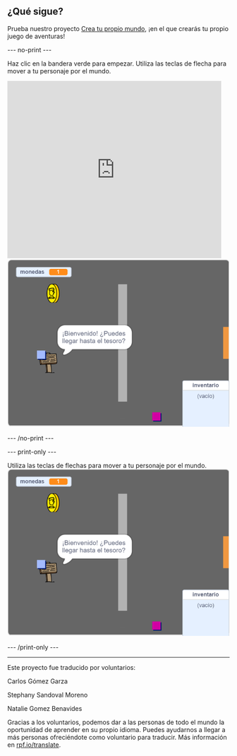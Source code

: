 ## ¿Qué sigue?

Prueba nuestro proyecto [Crea tu propio mundo](https://projects.raspberrypi.org/es-LA/projects/create-your-own-world?utm_source=pathway&utm_medium=whatnext&utm_campaign=projects), ¡en el que crearás tu propio juego de aventuras!

--- no-print ---

Haz clic en la bandera verde para empezar. Utiliza las teclas de flecha para mover a tu personaje por el mundo.

<div class="scratch-preview">
  <iframe allowtransparency="true" width="485" height="402" src="https://scratch.mit.edu/projects/embed/414614898/?autostart=false" frameborder="0" scrolling="no"></iframe>
  <img src="images/create-showcase.png">
</div>

--- /no-print ---

--- print-only ---

Utiliza las teclas de flechas para mover a tu personaje por el mundo. ![showcase.png](images/create-showcase.png)

--- /print-only ---


***
Este proyecto fue traducido por voluntarios:

Carlos Gómez Garza

Stephany Sandoval Moreno

Natalie Gomez Benavides

Gracias a los voluntarios, podemos dar a las personas de todo el mundo la oportunidad de aprender en su propio idioma. Puedes ayudarnos a llegar a más personas ofreciéndote como voluntario para traducir. Más información en [rpf.io/translate](https://rpf.io/translate).